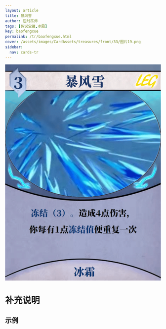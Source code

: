 ```yaml
---
layout: article
title: 暴风雪
author: 逆时巫师
tags: [传说宝藏,冰霜]
key: baofengxue
permalink: /tr/baofengxue.html
cover: /assets/images/CardAssets/treasures/front/33/图片19.png
sidebar:
  nav: cards-tr
---
```

![](/assets/images/CardAssets/treasures/front/33/图片19.png)

# 补充说明



## 示例
> 